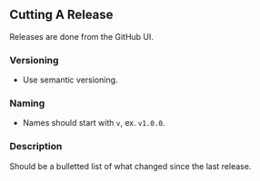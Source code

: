 ## Cutting A Release

Releases are done from the GitHub UI.

### Versioning

- Use semantic versioning.

### Naming

- Names should start with `v`, ex. `v1.0.0`.

### Description

Should be a bulletted list of what changed since the last release.
